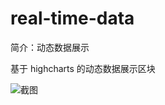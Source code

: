 # real-time-data

简介：动态数据展示

基于 highcharts 的动态数据展示区块

![截图](https://img.alicdn.com/tfs/TB1QH_RJ1uSBuNjy1XcXXcYjFXa-2858-706.png)

